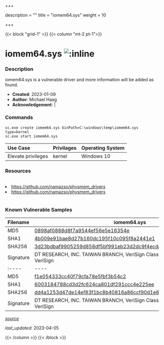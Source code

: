 +++

description = ""
title = "iomem64.sys"
weight = 10

+++


{{< block "grid-1" >}}
{{< column "mt-2 pt-1">}}


# iomem64.sys ![:inline](/images/twitter_verified.png) 


### Description

iomem64.sys is a vulnerable driver and more information will be added as found.

- **Created**: 2023-01-09
- **Author**: Michael Haag
- **Acknowledgement**:  | [](https://twitter.com/)

### Commands

```
sc.exe create iomem64.sys binPath=C:\windows\temp\iomem64.sys type=kernel
sc.exe start iomem64.sys
```

| Use Case | Privilages | Operating System | 
|:---- | ---- | ---- |
| Elevate privileges | kernel | Windows 10 |

### Resources
<br>
<li><a href=" https://github.com/namazso/physmem_drivers"> https://github.com/namazso/physmem_drivers</a></li>
<li><a href="https://github.com/namazso/physmem_drivers">https://github.com/namazso/physmem_drivers</a></li>
<br>

### Known Vulnerable Samples

| Filename | iomem64.sys |
|:---- | ---- | 
| MD5 | <a href="https://www.virustotal.com/gui/file/0898af0888d8f7a9544ef56e5e16354e">0898af0888d8f7a9544ef56e5e16354e</a> |
| SHA1 | <a href="https://www.virustotal.com/gui/file/4b009e91bae8d27b160dc195f10c095f8a2441e1">4b009e91bae8d27b160dc195f10c095f8a2441e1</a> |
| SHA256 | <a href="https://www.virustotal.com/gui/file/3d23bdbaf9905259d858df5bf991eb23d2dc9f4ecda7f9f77839691acef1b8c4">3d23bdbaf9905259d858df5bf991eb23d2dc9f4ecda7f9f77839691acef1b8c4</a> |
| Signature | DT RESEARCH, INC. TAIWAN BRANCH, VeriSign Class 3 Code Signing 2010 CA, VeriSign   || Filename | iomem64.sys |
|:---- | ---- | 
| MD5 | <a href="https://www.virustotal.com/gui/file/f1e054333cc40f79cfa78e5fbf3b54c2">f1e054333cc40f79cfa78e5fbf3b54c2</a> |
| SHA1 | <a href="https://www.virustotal.com/gui/file/6003184788cd3d2fc624ca801df291ccc4e225ee">6003184788cd3d2fc624ca801df291ccc4e225ee</a> |
| SHA256 | <a href="https://www.virustotal.com/gui/file/dd4a1253d47de14ef83f1bc8b40816a86ccf90d1e624c5adf9203ae9d51d4097">dd4a1253d47de14ef83f1bc8b40816a86ccf90d1e624c5adf9203ae9d51d4097</a> |
| Signature | DT RESEARCH, INC. TAIWAN BRANCH, VeriSign Class 3 Code Signing 2010 CA, VeriSign   |


[*source*](https://github.com/magicsword-io/LOLDrivers/tree/main/yaml/iomem64.yaml)

*last_updated:* 2023-04-05








{{< /column >}}
{{< /block >}}
